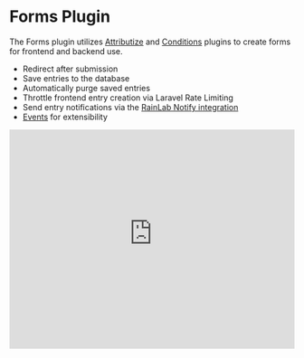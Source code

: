 # Forms Plugin

The Forms plugin utilizes [Attributize](/attributize/) and [Conditions](/conditions/) plugins to create forms for frontend and backend use.

- Redirect after submission
- Save entries to the database
- Automatically purge saved entries
- Throttle frontend entry creation via Laravel Rate Limiting
- Send entry notifications via the [RainLab Notify integration](/notifyforms/)
- [Events](/forms/api/events) for extensibility

<iframe height="388" src="https://www.youtube-nocookie.com/embed/Ilq23XqWWsw" title="YouTube video player" frameborder="0" allow="accelerometer; autoplay; clipboard-write; encrypted-media; gyroscope; picture-in-picture" allowfullscreen style="width:100%"></iframe>


